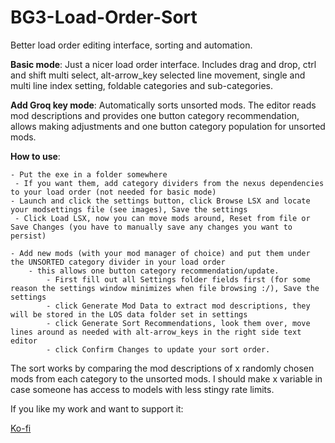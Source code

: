 # BG3-Load-Order-Sort
Better load order editing interface, sorting and automation.


**Basic mode**: Just a nicer load order interface.
    Includes drag and drop, ctrl and shift multi select, alt-arrow_key selected line movement, single and multi line index setting,
    foldable categories and sub-categories.


**Add Groq key mode**: Automatically sorts unsorted mods.
    The editor reads mod descriptions and provides one button category recommendation, allows making adjustments and one button category population for unsorted mods.


**How to use**:

    - ﻿Put the exe in a folder somewhere
     - If you want them, add category dividers from the nexus dependencies to your load order (not needed for basic mode)
    - ﻿Launch and click the settings button, click Browse LSX and locate your modsettings file (see images), Save the settings
     - Click Load LSX, now you can move mods around, Reset from file or Save Changes (you have to manually save any changes you want to persist)
    
    ﻿- Add new mods (with your mod manager of choice) and put them under the UNSORTED category divider in your load order
        - this allows one button category recommendation/update.
            - First fill out all Settings folder fields first (for some reason the settings window minimizes when file browsing :/), Save the settings 
            - click Generate Mod Data ﻿to extract mod ﻿descriptions, they will be stored in the LOS data folder set in settings 
            - click Generate Sort Recommendations, look them over, ﻿move lines around as ﻿needed with alt-arrow_keys in the right side text editor
            - click Confirm Changes to update ﻿your sort order.

The sort works by comparing the mod descriptions of x randomly chosen mods from each category to the unsorted mods. I should make x variable in case someone has access to models with less stingy rate limits.

If you like my work and want to support it:

[Ko-fi](https://ko-fi.com/crimsonhd)
